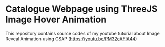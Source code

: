 # Catalogue Webpage using ThreeJS Image Hover Animation
This repository contains source codes of my youtube tutorial about Image Reveal Animation using GSAP (https://youtu.be/PM32cAFlA44)
